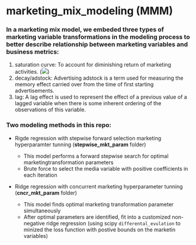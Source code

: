 # marketing_mix_modeling (MMM)

### In a marketing mix model, we embeded three types of marketing variable transformations in the modeling process to better describe relationship between marketing variables and business metrics:
1. saturation curve: To account for diminishing return of marketing activities. (<img src="https://render.githubusercontent.com/render/math?math=S%20=%20\beta^{\alpha^x}">)
2. decay/adstock: Advertising adstock is a term used for measuring the memory effect carried over from the time of first starting advertisements.
3. lag: A lag effect is used to represent the effect of a previous value of a lagged variable when there is some inherent ordering of the observations of this variable. 

### Two modeling methods in this repo:
* Rigde regression with stepwise forward selection marketing hyperparamter tunning (**stepwise_mkt_param** folder)
  - This model performs a forward stepwise search for optimal marketingtransformation parameters
  - Brute force to select the media variable with positive coefficients in each iteration
  
* Ridge regression with concurrent marketing hyperparameter tunning (**cncr_mkt_param** folder)
  - This model finds optimal marketing transformation parameter simultaneously
  - After optimal parameters are identified, fit into a customized non-negative ridge regression (using scipy ```differental_evulation``` to minized the loss function with postive bounds on the marketin variables)
  


